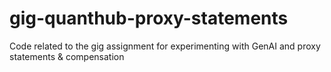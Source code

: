 # gig-quanthub-proxy-statements
Code related to the gig assignment for experimenting with GenAI and proxy statements &amp; compensation
